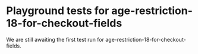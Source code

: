 # Playground tests for age-restriction-18-for-checkout-fields
We are still awaiting the first test run for age-restriction-18-for-checkout-fields.
